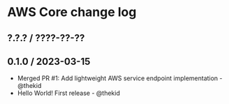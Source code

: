 AWS Core change log
===================

## ?.?.? / ????-??-??

## 0.1.0 / 2023-03-15

* Merged PR #1: Add lightweight AWS service endpoint implementation - @thekid
* Hello World! First release - @thekid